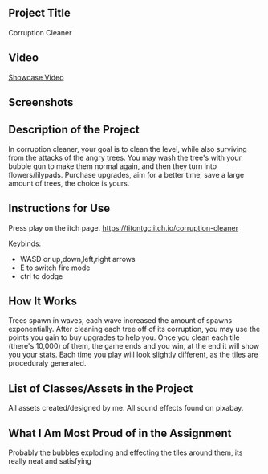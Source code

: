 

## Project Title

Corruption Cleaner

## Video

[Showcase Video](https://youtu.be/wPXt24CBeKw)

## Screenshots

## Description of the Project

In corruption cleaner, your goal is to clean the level, while also surviving from the attacks of the angry trees. You may wash the tree's with your bubble gun to make them normal again, and then they turn into flowers/lilypads.
Purchase upgrades, aim for a better time, save a large amount of trees, the choice is yours.

## Instructions for Use

Press play on the itch page.
https://titontgc.itch.io/corruption-cleaner

Keybinds: 
- WASD or up,down,left,right arrows
- E to switch fire mode
- ctrl to dodge

## How It Works

Trees spawn in waves, each wave increased the amount of spawns exponentially.
After cleaning each tree off of its corruption, you may use the points you gain to buy upgrades to help you.
Once you clean each tile (there's 10,000) of them, the game ends and you win, at the end it will show you your stats.
Each time you play will look slightly different, as the tiles are proceduraly generated.

## List of Classes/Assets in the Project

All assets created/designed by me.
All sound effects found on pixabay.

## What I Am Most Proud of in the Assignment

Probably the bubbles exploding and effecting the tiles around them, its really neat and satisfying

